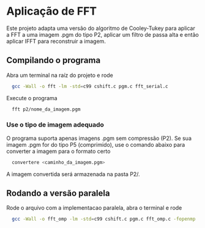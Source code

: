
# Aplicação de FFT

Este projeto adapta uma versão do algoritmo de Cooley-Tukey para aplicar a FFT a uma imagem .pgm do tipo P2, aplicar um filtro de passa alta e então aplicar IFFT para reconstruir a imagem.
## Compilando o programa

Abra um terminal na raíz do projeto e rode

```bash
  gcc -Wall -o fft -lm -std=c99 cshift.c pgm.c fft_serial.c
```

Execute o programa

```bash
  fft p2/nome_da_imagem.pgm
```

### Use o tipo de imagem adequado

O programa suporta apenas imagens .pgm sem compressão (P2). Se sua imagem .pgm for do tipo P5 (comprimido), use o comando abaixo para converter a imagem para o formato certo

```bash
  convertere <caminho_da_imagem.pgm>
```

A imagem convertida será armazenada na pasta P2/.


## Rodando a versão paralela

Rode o arquivo com a implementacao paralela, abra o terminal e rode

```bash
  gcc -Wall -o fft_omp -lm -std=c99 cshift.c pgm.c fft_omp.c -fopenmp
```